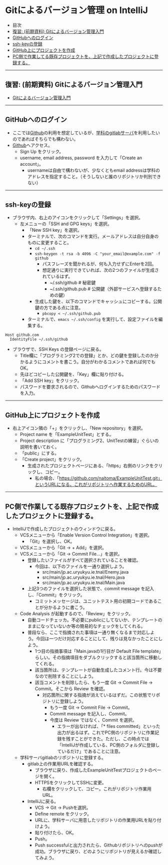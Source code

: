 # Gitによるバージョン管理 on IntelliJ

- 目次
- <a href="#review">復習: (前期資料) Gitによるバージョン管理入門</a>
- <a href="#github-login">GitHubへのログイン</a>
- <a href="#ssh-key">ssh-keyの登録</a>
- <a href="#github-project">GitHub上にプロジェクトを作成</a>
- <a href="#github-project-push">PC側で作業してる既存プロジェクトを、上記で作成したプロジェクトに登録する。</a>

<hr>

## <a name="review">復習: (前期資料) Gitによるバージョン管理入門</a>
- [Gitによるバージョン管理入門](https://ie.u-ryukyu.ac.jp/~tnal/2016/prog1/Git.html)

<hr>

## <a name="github-login">GitHubへのログイン</a>
- ここでは[Github](https://github.com)の利用を想定しているが、[学科のgitlabサーバ](https://gitlab.ie.u-ryukyu.ac.jp/gitlab/users/sign_in)を利用したいのであればそちらでも構わない。
- [Github](https://github.com)へアクセス。
  - Sign Up をクリック。
  - username, email address, password を入力して「Create an account」。
    - usernameは自由で構わないが、少なくともemail addressは学科のアドレスを指定すること。（そうしないと誰のリポジトリか判別できない）

<hr>

## <a name="ssh-key">ssh-keyの登録</a>
- ブラウザ内、右上のアイコンをクリックして「Settings」を選択。
  - 左メニューの「SSH and GPG keys」を選択。
    - 「New SSH key」を選択。
    - ターミナルで、次のコマンドを実行。メールアドレスは自分自身のものに変更すること。
      - ``cd ~/.ssh``
      - ``ssh-keygen -t rsa -b 4096 -C "your_email@example.com" -f github``
        - パスフレーズを聞かれるが、何も入力せずにEnterを2回。
        - 想定通りに実行できていれば、次の2つのファイルが生成されているはず。
          - ~/.ssh/github # 秘密鍵
          - ~/.ssh/github.pub # 公開鍵（外部サービスへ登録するための鍵）
      - 生成した鍵を、以下のコマンドでキャッシュにコピーする。公開鍵の方である点に注意。
        - ``pbcopy < ~/.ssh/github.pub``
    - ターミナルで、``emacs ~/.ssh/config`` を実行して、設定ファイルを編集する。

```
Host github.com
  IdentityFile ~/.ssh/github
```

- ブラウザで、SSH Keys の登録ページに戻る。
  - Title欄に「プログラミング2での登録」とか、どの鍵を登録したのか分かるようにコメントを書こう。自分がわかるコメントであれば何でもOK。
  - 先ほどコピーした公開鍵を、「Key」欄に貼り付ける。
  - 「Add SSH key」をクリック。
  - パスワードを要求されるので、Githubへログインするためのパスワードを入力。

<hr>

## <a name="github-project">GitHub上にプロジェクトを作成</a>
- 右上アイコン隣の「+」をクリックし、「New repository」を選択。
  - Project name を「ExampleUnitTest」とする。
  - Project description に「プログラミング2、UnitTestの練習」ぐらいの説明を書いておく。
  - 「public」にする。
  - 「Create project」をクリック。
    - 生成されたプロジェクトページにある、「https」右側のリンクをクリックし、コピー。
      - 私の場合、「https://github.com/naltoma/ExampleUnitTest.git」というURLになる。これがリポジトリへ作業するためのURL。

<hr>

## <a name="github-project-push">PC側で作業してる既存プロジェクトを、上記で作成したプロジェクトに登録する。</a>
- IntelliJで作成したプロジェクトのウィンドウに戻る。
  - VCSメニューから「Enable Version Control Integration」を選択。
    - 「Git」を選択し、OK。
  - VCSメニューから「Git -> + Add」を選択。
  - VCSメニューから「Git -> Commit File...」を選択。
    - 登録したいファイルがすべて選択されていることを確認。
      - 今回は、以下のファイルを一通り選択しよう。
        - src/main/jp.ac.uryukyu.ie.tnal/Enemy.java
        - src/main/jp.ac.uryukyu.ie.tnal/Hero.java
        - src/main/jp.ac.uryukyu.ie.tnal/Main.java
    - 上記3つのファイルを選択した状態で、commit message を記入し、「Commit」をクリック。
      - コミットメッセージは、ユニットテスト用の初期コードであることが分かるように書こう。
  - Code Analysis が起動するので、「Review」をクリック。
    - 自動コードチェッカ。不必要にpublicにしてないか、テンプレートのままになっていないか等の簡易的なチェックをしてくれる。
    - 普段なら、ここで指摘された事項は一通り無くなるまで対応しよう。今回は一つだけ対応することにして、残りは見なかったことにしよう。
      - 1つ目の指摘事項は「Main.javaの1行目が Default File template」らしい。その指摘項目をダブルクリックすると該当箇所に移動してくれる。
      - 該当箇所は、テンプレートが自動生成したコメント行。今は不要なので削除することにしよう。
      - 該当コメントを削除したら、もう一度 Git -> Commit File -> Commit。そこから Review を確認。
        - 対応箇所に関する指摘が消えているはずだ。この状態でリポジトリに登録しよう。
          - もう一度 Git -> Commit File -> Commit。
          - Commit message を記入し、Commit。
          - 今度は Review ではなく、Commit を選択。
            - エラーが出なければ、「* files committed」といった出力が出るはず。これでPC側のリポジトリに作業記録を残すことができた。ただし、この時点では「IntelliJが作成している、PC側のフォルダに登録しているだけ」であることに注意。
  - 学科サーバgitlabのリポジトリに登録する。
    - gitlab上の作業用URLを確認する。
      - ブラウザに戻り、作成したExampleUnitTestプロジェクトのページを開く。
      - HTTPSをクリックしてSSHに変更。
        - 右欄をクリックして、コピー。これがリポジトリ作業用URL。
    - IntelliJに戻る。
      - VCS -> Git -> Pushを選択。
      - Define remote をクリック。
      - URLに、学科サーバに用意したリポジトリの作業用URLを貼り付けよう。
      - 貼り付けたら、OK。
      - Push。
      - Push successfulと出力されたら、Githubリポジトリへのpushが成功。ブラウザに戻り、どのようにリポジトリが見えるか確認してみよう。
